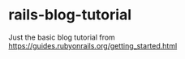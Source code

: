 # rails-blog-tutorial

Just the basic blog tutorial from https://guides.rubyonrails.org/getting_started.html
